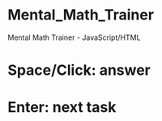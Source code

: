 # Mental_Math_Trainer
Mental Math Trainer - JavaScript/HTML

# Space/Click: answer

# Enter: next task
